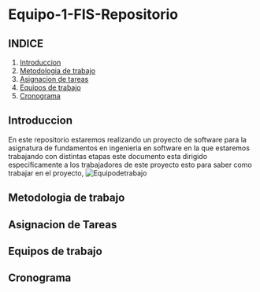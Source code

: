 # Equipo-1-FIS-Repositorio
## INDICE
1. [Introduccion](#id1)
2. [Metodologia de trabajo](#id2)
3. [Asignacion de tareas](#id3)
4. [Equipos de trabajo](#id4)
5. [Cronograma](#id5)
## Introduccion<a name="id1"></a>
En este repositorio estaremos realizando un proyecto de software para la asignatura de fundamentos en ingenieria en software en la que estaremos trabajando con distintas etapas este documento esta dirigido especificamente a los trabajadores de este proyecto esto para saber como trabajar en el proyecto,
![Equipodetrabajo]()
## Metodologia de trabajo<a name="id2"></a>
## Asignacion de Tareas<a name="id3"></a>
## Equipos de trabajo<a name="id4"></a>
## Cronograma<a name="id5"></a>



